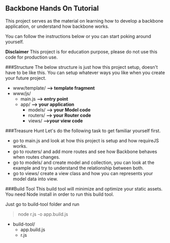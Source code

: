 Backbone Hands On Tutorial
--------

This project serves as the material on learning how to develop a backbone application, or understand how backbone works. 

You can follow the instructions below or you can start poking around yourself. 

****Disclaimer**** This project is for education purpose, please do not use this code for production use.


###Structure
The below structure is just how this project setup, doesn't have to be like this. You can setup whatever ways you like when you create your future project.

- www/template/ **--> template fragment**
- www/js/
    - main.js  **--> entry point**
    - app/     **--> your application**        
        - models/ **--> your Model code**
        - routers/ **--> your Router code**
        - views/ **-->your view code**
       

###Treasure Hunt
Let's do the following task to get familiar yourself first.

- go to main.js and look at how this project is setup and how requireJS works.
- go to routers/ and add more routes and see how Backbone behaves when routes changes.
- go to models/ and create model and collection, you can look at the example and try to understand the relationship between both.
- go to views/  create a view class and how you can represents your model data into view.


###Build Tool
This build tool will minimize and optimize your static assets.  You need Node install in order to run this build tool. 

Just go to build-tool folder and run
>node r.js -o app.build.js


- build-tool/
    - app.build.js
    - r.js
